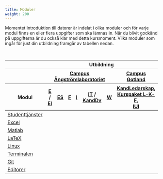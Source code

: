 ```yaml
---
title: Moduler
weight: 200
---
```


Momentet Introduktion till datorer är indelat i olika moduler och för varje
modul finns en eller flera uppgifter som ska lämnas in. När du blivit godkänd på
uppgifterna är du också klar med detta kursmoment. Vilka moduler som ingår för
just din utbildning framgår av tabellen nedan.

</br>

<table class="center">
<thead>
<tr class="header-no-bottom-border">
<th class="upper-left-empty"</th><th colspan=7>Utbildning</th>
</tr>
<tr class="header-no-bottom-border">
<th class="upper-left-empty"</th><th colspan=6><a target="_blank" href="https://angstrom.uu.se/">Campus Ångströmlaboratoriet</a></th>
<th><a target="_blank" href="https://www.campusgotland.uu.se/">Campus Gotland</a></th>
</tr>
<tr>
<th>Modul</th>
<th>
  <a target="_blank" href="https://www.uu.se/utbildning/utbildningar/selma/program/?pKod=TEL2Y">E</a>
  /
  <a target="_blank" href="https://www.uu.se/utbildning/utbildningar/selma/program/?pKod=TEL1Y">EI</a>
</th>
<th><a target="_blank" href="https://www.uu.se/utbildning/utbildningar/selma/program/?pKod=TES2Y">ES</a></th>
<th><a target="_blank" href="https://www.uu.se/utbildning/utbildningar/selma/program/?pKod=TTF2Y">F</a></th>
<th><a target="_blank" href="https://www.uu.se/utbildning/utbildningar/selma/program/?pKod=TIE2Y">I</a></th>
<th>
  <a target="_blank" href="https://www.uu.se/utbildning/utbildningar/selma/program/?pKod=TIT2Y">IT</a>
  /
  <a target="_blank" href="https://www.uu.se/utbildning/utbildningar/selma/program/?pKod=TDV1K">KandDv</a>
</th>
<th><a target="_blank" href="https://www.uu.se/utbildning/utbildningar/selma/program/?pKod=TMV2Y">W</a></th>
<th><a target="_blank" href="https://www.uu.se/utbildning/utbildningar/selma/program/?pKod=TKV1K">KandLedarskap</a>, <br/> <a target="_blank" href="https://www.uu.se/utbildning/utbildningar/selma/kurser/?kKod=14702&typ=2">Kurspaket L-K-F</a>, <br/> <a target="_blank" href="https://www.uu.se/utbildning/utbildningar/selma/program/?pKod=TIU1Y&lasar=21%2F22">IUI<a/></th>
</tr>
</thead>
<tbody>
<tr>
<td><a href="../student-services">Studenttjänster</a></td>
<td><i class="fas fa-check"></i></td>
<td><i class="fas fa-check"></i></td>
<td><i class="fas fa-check"></i></td>
<td><i class="fas fa-check"></i></td>
<td><i class="fas fa-check"></i></td>
<td><i class="fas fa-check"></i></td>
<td><i class="fas fa-check"></i></td>
</tr>
<tr>
<td><a href="../excel">Excel</a></td>
<td><i class="fas fa-check"></i></td>
<td><i class="fas fa-check"></i></td>
<td/>
<td><i class="fas fa-check"></i></td>
<td/>
<td/>
<td><i class="fas fa-check"></i></td>
</tr>

<td><a href="../matlab">Matlab</a></td>
<td><i class="fas fa-check"></i></td>
<td><i class="fas fa-check"></i></td>
<td><i class="fas fa-check"></i></td>
<td><i class="fas fa-check"></i></td>
<td/>
<td><i class="fas fa-check"></i></td>
<td/>
</tr>

<tr>
<td><a href="../latex">LaTeX</td>
<td/>
<td><i class="fas fa-check"></i></td>
<td><i class="fas fa-check"></i></td>
<td></td>
<td><i class="fas fa-check"></i></td>
<td><i class="fas fa-check"></i></td>
<td/>
</tr>

<tr>
<td><a href="../linux">Linux</a></td>
<td/>
<td/>
<td/>
<td></td>
<td><i class="fas fa-check"></i></td>
<td/>
<td/>
</tr>

<tr>
<td><a href="../terminal">Terminalen</a></td>
<td/>
<td/>
<td/>
<td></td>
<td><i class="fas fa-check"></i></td>
<td/>
<td/>
</tr>

<tr>
<td><a href="../git">Git</a></td>
<td/>
<td/>
<td/>
<td></td>
<td><i class="fas fa-check"></i></td>
<td/>
<td/>
</tr>

<tr>
<td><a href="../editors">Editorer</a></td>
<td/>
<td/>
<td/>
<td></td>
<td><i class="fas fa-check"></i></td>
<td/>
<td/>
</tr>

</tbody>
</table>
